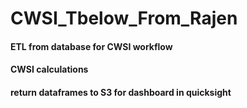 # CWSI_Tbelow_From_Rajen

#### ETL from database for CWSI workflow
#### CWSI calculations 
#### return dataframes to S3 for dashboard in quicksight
